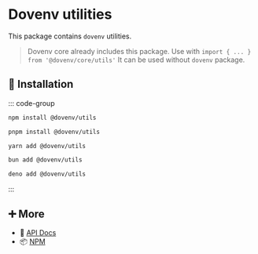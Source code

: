 # Dovenv utilities

This package contains `dovenv` utilities.

> Dovenv core already includes this package. Use with `import { ... } from '@dovenv/core/utils'`
> It can be used without `dovenv` package.

## 🔑 Installation

::: code-group

```bash [npm]
npm install @dovenv/utils
```

```bash [pnpm]
pnpm install @dovenv/utils
```

```bash [yarn]
yarn add @dovenv/utils
```

```bash [bun]
bun add @dovenv/utils
```

```bash [deno]
deno add @dovenv/utils
```

:::

## ➕ More

- 📖 [API Docs](api.md)
- 📦 [NPM](https://www.npmjs.com/package/@dovenv/utils)
